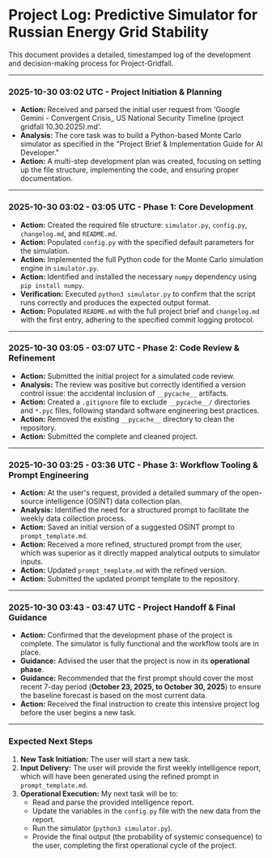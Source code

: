 # Project Log: Predictive Simulator for Russian Energy Grid Stability

This document provides a detailed, timestamped log of the development and decision-making process for Project-Gridfall.

---

### **2025-10-30 03:02 UTC - Project Initiation & Planning**
*   **Action:** Received and parsed the initial user request from 'Google Gemini - Convergent Crisis_ US National Security Timeline (project gridfall 10.30.2025).md'.
*   **Analysis:** The core task was to build a Python-based Monte Carlo simulator as specified in the "Project Brief & Implementation Guide for AI Developer."
*   **Action:** A multi-step development plan was created, focusing on setting up the file structure, implementing the code, and ensuring proper documentation.

---

### **2025-10-30 03:02 - 03:05 UTC - Phase 1: Core Development**
*   **Action:** Created the required file structure: `simulator.py`, `config.py`, `changelog.md`, and `README.md`.
*   **Action:** Populated `config.py` with the specified default parameters for the simulation.
*   **Action:** Implemented the full Python code for the Monte Carlo simulation engine in `simulator.py`.
*   **Action:** Identified and installed the necessary `numpy` dependency using `pip install numpy`.
*   **Verification:** Executed `python3 simulator.py` to confirm that the script runs correctly and produces the expected output format.
*   **Action:** Populated `README.md` with the full project brief and `changelog.md` with the first entry, adhering to the specified commit logging protocol.

---

### **2025-10-30 03:05 - 03:07 UTC - Phase 2: Code Review & Refinement**
*   **Action:** Submitted the initial project for a simulated code review.
*   **Analysis:** The review was positive but correctly identified a version control issue: the accidental inclusion of `__pycache__` artifacts.
*   **Action:** Created a `.gitignore` file to exclude `__pycache__/` directories and `*.pyc` files, following standard software engineering best practices.
*   **Action:** Removed the existing `__pycache__` directory to clean the repository.
*   **Action:** Submitted the complete and cleaned project.

---

### **2025-10-30 03:25 - 03:36 UTC - Phase 3: Workflow Tooling & Prompt Engineering**
*   **Action:** At the user's request, provided a detailed summary of the open-source intelligence (OSINT) data collection plan.
*   **Analysis:** Identified the need for a structured prompt to facilitate the weekly data collection process.
*   **Action:** Saved an initial version of a suggested OSINT prompt to `prompt_template.md`.
*   **Action:** Received a more refined, structured prompt from the user, which was superior as it directly mapped analytical outputs to simulator inputs.
*   **Action:** Updated `prompt_template.md` with the refined version.
*   **Action:** Submitted the updated prompt template to the repository.

---

### **2025-10-30 03:43 - 03:47 UTC - Project Handoff & Final Guidance**
*   **Action:** Confirmed that the development phase of the project is complete. The simulator is fully functional and the workflow tools are in place.
*   **Guidance:** Advised the user that the project is now in its **operational phase**.
*   **Guidance:** Recommended that the first prompt should cover the most recent 7-day period (**October 23, 2025, to October 30, 2025**) to ensure the baseline forecast is based on the most current data.
*   **Action:** Received the final instruction to create this intensive project log before the user begins a new task.

---

### **Expected Next Steps**

1.  **New Task Initiation:** The user will start a new task.
2.  **Input Delivery:** The user will provide the first weekly intelligence report, which will have been generated using the refined prompt in `prompt_template.md`.
3.  **Operational Execution:** My next task will be to:
    *   Read and parse the provided intelligence report.
    *   Update the variables in the `config.py` file with the new data from the report.
    *   Run the simulator (`python3 simulator.py`).
    *   Provide the final output (the probability of systemic consequence) to the user, completing the first operational cycle of the project.
